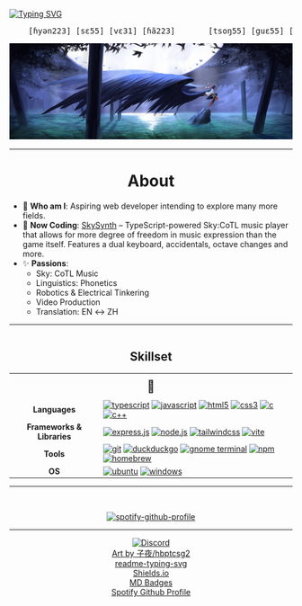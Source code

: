 <a href="https://git.io/typing-svg"><img src="https://readme-typing-svg.demolab.com?font=Klee+One&size=40&pause=1000&color=3AF7DF&background=5600FF00&repeat=false&width=450&height=70&lines=%E9%9B%B2%E5%B1%B1%E8%90%AC%E8%A1%8C%EF%BC%8C%E7%B5%82%E6%AD%B8%E7%B5%82%E7%AB%AF" alt="Typing SVG" /></a>

<!-- https://readme-typing-svg.demolab.com/demo/?font=Klee+One&size=40&color=3AF7DF&background=5600FF00&repeat=false&width=450&height=70&lines=%E9%9B%B2%E5%B1%B1%E8%90%AC%E8%A1%8C%EF%BC%8C%E7%B5%82%E6%AD%B8%E7%B5%82%E7%AB%AF -->

<pre>
    [ɦyən223] [sɛ55] [vɛ31] [ɦã223]       [tsoŋ55] [guɛ55] [tsoŋ55] [tø55-21]
</pre>

<img src="./aya-ocean-hbptcsg2.jpg" alt="aya-ocean-hbptcsg2">

<hr>

<h1 style="text-align: center;">About</h1>

<ul>
    <li>💬 <b>Who am I</b>: Aspiring web developer intending to explore many more fields.</li>
    <li>🔭 <b>Now Coding</b>: <a href="https://github.com/manystarsapart/skysynth">SkySynth</a> – TypeScript-powered Sky:CoTL music player that allows for more degree of freedom in music expression than the game itself. Features a dual keyboard, accidentals, octave changes and more.</li>
    <li>
    ✨ <b>Passions</b>: 
      <ul>
        <li>Sky: CoTL Music</li>
        <li>Linguistics: Phonetics</li>
        <li>Robotics & Electrical Tinkering</li>
        <li>Video Production</li>
        <li>Translation: EN ↔️ ZH</li>
      </ul> 
    </li>
</ul>

<hr>

<div style="display: flex; justify-content: center;">
  <div style="max-width: 800px;">
    <h2 style="text-align: center;">Skillset</h2>
    <table style="margin: 0 auto;">
      <!-- Header -->
      <tr>
        <td colspan="2" style="text-align:center; font-size: 1.5em; padding: 10px 0;">🌌</td>
      </tr>
      <!-- Languages -->
      <tr>
        <td style="text-align: center;"><b>Languages</b></td>
        <td>
          <a href="https://www.typescriptlang.org/"><img src="https://img.shields.io/badge/TypeScript-3178C6?style=for-the-badge&logo=typescript&logoColor=white" alt="typescript"></a>
          <a href="https://javascript.info/"><img src="https://img.shields.io/badge/JavaScript-323330?style=for-the-badge&logo=javascript&logoColor=F7DF1E" alt="javascript"></a>
          <a href="https://html.com/html5/"><img src="https://img.shields.io/badge/HTML5-E34F26?style=for-the-badge&logo=html5&logoColor=white" alt="html5"></a>
          <a href="https://www.w3.org/Style/CSS/Overview.en.html"><img src="https://img.shields.io/badge/CSS3-1572B6?style=for-the-badge&logo=css3&logoColor=white" alt="css3"></a>
          <a href="https://www.c-language.org/"><img src="https://img.shields.io/badge/C-00599C?style=for-the-badge&logo=c&logoColor=white" alt="c"></a>
          <a href="https://cplusplus.com/"><img src="https://img.shields.io/badge/C++-00599C?style=for-the-badge&logo=c%2B%2B&logoColor=white" alt="c++"></a>
        </td>
      </tr>
      <!-- Frameworks & Libraries -->
      <tr>
        <td style="text-align: center;"><b>Frameworks & Libraries</b></td>
        <td>
          <a href="https://expressjs.com/"><img src="https://img.shields.io/badge/Express.js-404d59?style=for-the-badge&logo=express&logoColor=%2361DAFB" alt="express.js"></a>
          <a href="https://nodejs.org/en"><img src="https://img.shields.io/badge/Node.js-6DA55F?style=for-the-badge&logo=node.js&logoColor=white" alt="node.js"></a>
          <a href="https://tailwindcss.com/"><img src="https://img.shields.io/badge/Tailwind%20CSS-%2338B2AC.svg?style=for-the-badge&logo=tailwind-css&logoColor=white" alt="tailwindcss"></a>
          <a href="https://vite.dev/"><img src="https://img.shields.io/badge/Vite-646CFF?style=for-the-badge&logo=vite&logoColor=fff" alt="vite"></a>
        </td>
      </tr>
      <!-- Tools -->
      <tr>
        <td style="text-align: center;"><b>Tools</b></td>
        <td>
          <a href="https://git-scm.com/ "><img src="https://img.shields.io/badge/Git-F05032?style=for-the-badge&logo=git&logoColor=fff" alt="git"></a>
          <a href="https://duckduckgo.com/"><img src="https://img.shields.io/badge/DuckDuckGo-FF5722?style=for-the-badge&logo=duckduckgo&logoColor=white" alt="duckduckgo"></a>
          <a href="https://www.gnome.org/"><img src="https://img.shields.io/badge/GNOME%20Terminal-241F31?style=for-the-badge&logo=gnometerminal&logoColor=fff" alt="gnome terminal"></a>
          <a href="https://www.npmjs.com/"><img src="https://img.shields.io/badge/npm-CB3837?style=for-the-badge&logo=npm&logoColor=fff" alt="npm"></a>
          <a href="https://brew.sh/"><img src="https://img.shields.io/badge/Homebrew-FBB040?style=for-the-badge&logo=homebrew&logoColor=fff" alt="homebrew"></a>
        </td>
      </tr>
      <!-- OS -->
      <tr>
        <td style="text-align: center;"><b>OS</b></td>
        <td>
          <a href="https://ubuntu.com/"><img src="https://img.shields.io/badge/Ubuntu-E95420?style=for-the-badge&logo=ubuntu&logoColor=white" alt="ubuntu"></a>
          <a href="https://www.microsoft.com/en-sg/windows/"><img src="https://custom-icon-badges.demolab.com/badge/Windows-0078D6?style=for-the-badge&logo=windows11&logoColor=white" alt="windows"></a>
        </td>
      </tr>
    </table>
  </div>
</div>

<hr>

<div style="text-align: center;">
  <!-- <img src="https://github-readme-stats.vercel.app/api?username=manystarsapart&show_icons=true&theme=github_dark" alt="manystarsapart's GitHub stats"> -->
  <br />

  [![spotify-github-profile](https://spotify-github-profile.kittinanx.com/api/view?uid=31iid5a54otzf7z4dnezm4p7rp4q&cover_image=true&theme=default&show_offline=false&background_color=121212&interchange=true&bar_color_cover=false&bar_color=26a269)](https://spotify-github-profile.kittinanx.com/api/view?uid=31iid5a54otzf7z4dnezm4p7rp4q&redirect=true)

</div>

<hr>

<div style="text-align: center;">
    <a href="https://discordapp.com/users/914167680213344307">
        <img src="https://img.shields.io/badge/Discord-%235865F2.svg?&logo=discord&logoColor=white" alt="Discord">
    </a>
    <br />
    <a href="https://www.pixiv.net/en/users/564761">Art by 子夜/hbptcsg2</a>
    <br />
    <a href="https://github.com/DenverCoder1/readme-typing-svg">readme-typing-svg</a>
    <br />
    <a href="https://shields.io/badges">Shields.io</a>
    <br />
    <a href="https://github.com/inttter/md-badges">MD Badges</a>
    <br />
    <a href="https://github.com/kittinan/spotify-github-profile">Spotify Github Profile</a>
    
    
</div>